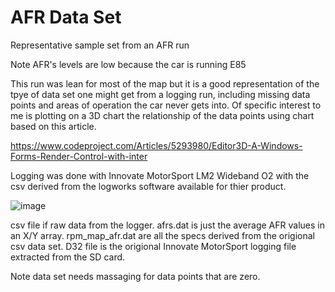 # AFR Data Set

Representative sample set from an AFR run

Note AFR's levels are low because the car is running E85

This run was lean for most of the map but it is a good representation of the tpye of
data set one might get from a logging run, including missing data points and areas of
operation the car never gets into. Of specific interest to me is plotting on a 3D chart
the relationship of the data points using chart based on this article.

https://www.codeproject.com/Articles/5293980/Editor3D-A-Windows-Forms-Render-Control-with-inter

Logging was done with Innovate MotorSport LM2 Wideband O2 with the csv derived from the logworks software 
available for thier product.

![image](https://github.com/myupctoys/AFR-Data-Sets/assets/5317221/7bcab097-09f3-4e65-8ad8-a53c6a580db0)

csv file if raw data from the logger.
afrs.dat is just the average AFR values in an X/Y array.
rpm_map_afr.dat are all the specs derived from the origional csv data set.
D32 file is the origional Innovate MotorSport logging file extracted from the SD card.

Note data set needs massaging for data points that are zero. 
